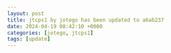 ```yaml
---
layout: post
title: jtcps1 by jotego has been updated to a6ab237
date: 2024-04-19 08:42:10 +0000
categories: [jotego, jtcps1]
tags: [update]
---
```


